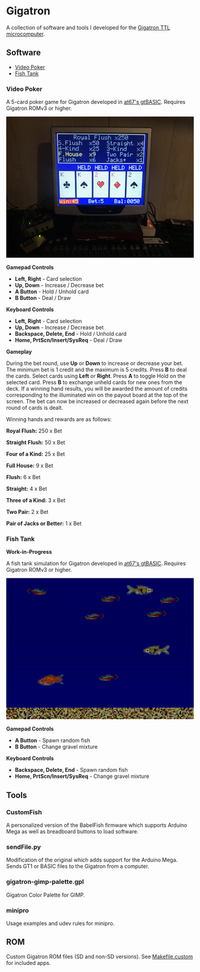# Gigatron
A collection of software and tools I developed for the [Gigatron TTL microcomputer](https://gigatron.io).

## Software

+ [Video Poker](#video-poker)
+ [Fish Tank](#fish-tank)

### Video Poker

A 5-card poker game for Gigatron developed in [at67's gtBASIC](https://forum.gigatron.io/viewtopic.php?f=4&t=232). Requires Gigatron ROMv3 or higher.

![Screenshot](screenshots/videopoker-02.png?raw=true)

**Gamepad Controls**
- **Left, Right** - Card selection
- **Up, Down** - Increase / Decrease bet
- **A Button** - Hold / Unhold card
- **B Button** - Deal / Draw

**Keyboard Controls**
- **Left, Right** - Card selection
- **Up, Down** - Increase / Decrease bet
- **Backspace, Delete, End** - Hold / Unhold card
- **Home, PrtScn/Insert/SysReq** - Deal / Draw

**Gameplay**

During the bet round, use **Up** or **Down** to increase or decrease your bet. The minimum bet is 1 credit and the maximum is 5 credits. Press **B** to deal the cards. Select cards using **Left** or **Right**. Press **A** to toggle Hold on the selected card. Press **B** to exchange unheld cards for new ones from the deck. If a winning hand results, you will be awarded the amount of credits corresponding to the illuminated win on the payout board at the top of the screen. The bet can now be increased or decreased again before the next round of cards is dealt.

Winning hands and rewards are as follows:

**Royal Flush:** 250 x Bet

**Straight Flush:** 50 x Bet

**Four of a Kind:** 25 x Bet

**Full House:** 9 x Bet

**Flush:** 6 x Bet

**Straight:** 4 x Bet

**Three of a Kind:** 3 x Bet

**Two Pair:** 2 x Bet

**Pair of Jacks or Better:** 1 x Bet

### Fish Tank

**Work-in-Progress**

A fish tank simulation for Gigatron developed in [at67's gtBASIC](https://forum.gigatron.io/viewtopic.php?f=4&t=232). Requires Gigatron ROMv3 or higher.

![Screenshot](screenshots/fishtank-alpha-03.png?raw=true)

**Gamepad Controls**
- **A Button** - Spawn random fish
- **B Button** - Change gravel mixture

**Keyboard Controls**
- **Backspace, Delete, End** - Spawn random fish
- **Home, PrtScn/Insert/SysReq** - Change gravel mixture

## Tools
### CustomFish
A personalized version of the BabelFish firmware which supports Arduino Mega as well as breadboard buttons to load software.

### sendFile.py
Modification of the original which adds support for the Arduino Mega. Sends GT1 or BASIC files to the Gigatron from a computer.

### gigatron-gimp-palette.gpl
Gigatron Color Palette for GIMP.

### minipro
Usage examples and udev rules for minipro.

## ROM
Custom Gigatron ROM files (SD and non-SD versions).
See [Makefile.custom](rom/Makefile.custom) for included apps.
